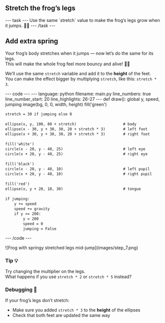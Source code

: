 <h2 class="c-project-heading--task">Stretch the frog’s legs</h2>
--- task ---
Use the same `stretch` value to make the frog’s legs grow when it jumps. 🦵🦵
--- /task ---

<h2 class="c-project-heading--explainer">Add extra spring</h2>

Your frog’s body stretches when it jumps — now let’s do the same for its legs.  
This will make the whole frog feel more bouncy and alive! 🐸💨

We’ll use the same `stretch` variable and add it to the **height** of the feet.  
You can make the effect bigger by multiplying `stretch`, like this: `stretch * 3`.

<div class="c-project-code">
--- code ---
---
language: python
filename: main.py
line_numbers: true
line_number_start: 20
line_highlights: 26-27
---
def draw():
    global y, speed, jumping
    image(bg, 0, 0, width, height)
    fill('green')

    stretch = 30 if jumping else 0

    ellipse(x, y, 100, 80 + stretch)                     # body
    ellipse(x - 30, y + 30, 30, 20 + stretch * 3)        # left foot
    ellipse(x + 30, y + 30, 30, 20 + stretch * 3)        # right foot

    fill('white')
    circle(x - 20, y - 40, 25)                           # left eye
    circle(x + 20, y - 40, 25)                           # right eye

    fill('black')
    circle(x - 20, y - 40, 10)                           # left pupil
    circle(x + 20, y - 40, 10)                           # right pupil

    fill('red')
    ellipse(x, y + 20, 10, 30)                           # tongue

    if jumping:
        y += speed
        speed += gravity
        if y >= 200:
            y = 200
            speed = 0
            jumping = False
--- /code ---
</div>

<div class="c-project-output">
![Frog with springy stretched legs mid-jump](images/step_7.png)
</div>

<div class="c-project-callout c-project-callout--tip">

### Tip 💡

Try changing the multiplier on the legs.  
What happens if you use `stretch * 2` or `stretch * 5` instead?

</div>

<div class="c-project-callout c-project-callout--debug">

### Debugging 🧩

If your frog’s legs don’t stretch:<br />
- Make sure you added `stretch * 3` to the **height** of the ellipses<br />
- Check that both feet are updated the same way

</div>